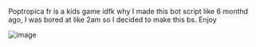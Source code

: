 Poptropica fr is a kids game idfk why I made this bot script like 6 monthd ago, I was bored at like 2am so I decided to make this bs. Enjoy

![image](https://user-images.githubusercontent.com/63435309/185535362-5ca3294f-92ef-4cc4-ba89-0ea33d5cdcbd.png)
